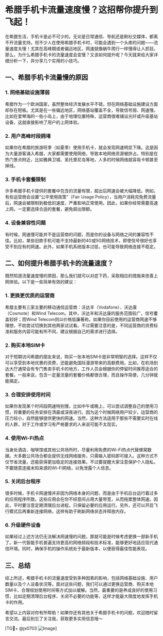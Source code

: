 # 希腊手机卡流量速度慢？这招帮你提升到飞起！

在希腊生活，手机卡是必不可少的。无论是日常通信、导航还是刷社交媒体，都离不开流量支持。但不少人在使用希腊手机卡时，可能会遇到一个头疼的问题——流量速度太慢！尤其在高峰期或者偏远地区，网速就像蜗牛爬行一样慢得让人抓狂。那么，为什么希腊手机卡的流量速度会变慢？又该如何提升呢？今天就来给大家详细分析一下，并分享几个实用的小技巧。

## 一、希腊手机卡流量慢的原因

### 1. 网络基础设施薄弱
希腊作为一个欧洲国家，虽然整体经济发展水平不错，但在网络基础设施建设方面却存在短板。尤其是在一些偏远地区，网络基站覆盖不全，导致信号弱、网速慢。比如在爱琴海的一些小岛上，由于地理位置特殊，运营商很难铺设光纤或升级基站设备，这就直接影响了用户的上网体验。

### 2. 用户高峰时段拥堵
如果你在希腊的旅游旺季（如夏季）使用手机卡，就会发现网速明显下降。这是因为大量游客涌入希腊，大家都需要使用网络，导致本地网络资源被挤占。特别是在热门景点附近，比如雅典卫城、圣托里尼岛等地，人多的时候网络就容易卡顿甚至掉线。

### 3. 手机卡套餐限制
许多希腊手机卡提供的套餐中包含的流量有限，超出后网速会被大幅降低。例如，有些运营商会设置“公平使用政策”（Fair Usage Policy），当用户消耗完免费流量后，网速会被限制到极低的速度，严重影响正常使用。因此，如果你经常需要高速上网，一定要选择合适的套餐，避免超出限额。

### 4. 设备兼容性问题
有时候，网速慢可能并不是运营商的问题，而是你的设备与网络之间的兼容性不佳。比如，某些旧款手机可能不支持最新的4G或5G网络技术，即使信号很好也享受不到应有的网速。此外，如果手机系统版本过低，也可能导致网络连接不稳定。

## 二、如何提升希腊手机卡的流量速度？

既然知道流量速度慢的原因，那么我们就可以对症下药，采取相应的措施来改善上网体验。以下是一些简单有效的建议：

### 1. 更换更优质的运营商
希腊主要有三家主要的移动通信运营商：沃达丰（Vodafone）、沃达康（Cosmote）和Wind Telecom。其中，沃达丰和沃达康的服务范围较广，信号覆盖较好；而Wind Telecom则以价格低廉著称。如果你目前使用的运营商网速不够理想，不妨尝试切换到其他两家试试看。不过需要注意的是，不同运营商的资费标准和服务内容可能有所不同，建议根据自己的需求进行选择。

### 2. 购买本地SIM卡
对于短期访问希腊的朋友来说，购买一张本地SIM卡是非常明智的选择。这样不仅可以享受到本地优惠的资费，还能避免国际漫游带来的高额费用。比如，在机场到达大厅通常会有专门售卖手机卡的地方，工作人员会根据你的停留时间推荐适合的套餐。一般来说，包含一定量流量的套餐价格都很合理，而且操作简便，几分钟就能搞定。

### 3. 合理安排使用时间
如果你发现某个时间段网速特别慢，比如中午或晚上，可以尝试调整自己的使用习惯，将重要的任务安排在清晨或深夜进行。因为这个时候网络用户较少，运营商的压力较小，自然能够提供更快的网速。当然，这种方法适用于那些不需要实时在线的人群，对于工作或学习有严格要求的人来说可能不太现实。

### 4. 使用Wi-Fi热点
当身处酒店、咖啡馆或其他公共场所时，尽量利用免费的Wi-Fi热点代替蜂窝数据。大多数公共场合都会提供无线网络服务，只需输入密码即可接入。这种方式不仅节省流量，还能获得更加稳定的连接效果。不过要提醒大家注意保护个人隐私，不要随意连接未知来源的Wi-Fi网络，以免泄露个人信息。

### 5. 关闭后台程序
很多时候，手机卡网速慢并非因为网络本身的问题，而是由于手机后台运行着过多的应用程序所致。这些应用会在你不经意间占用大量带宽，从而拖累整体网速。因此，平时要注意定期清理后台进程，只保留必要的应用运行。另外，还可以开启飞行模式后再重新连接网络，这样有助于刷新网络状态并释放内存。

### 6. 升级硬件设备
如果经过上述方法仍无法解决网速慢的问题，那就可能是时候考虑更换一部新手机了。新一代智能手机普遍支持更高的网络频段和技术标准，能够更好地适应现代通信环境。同时，确保手机的操作系统处于最新版本，以便获得最佳性能表现。

## 三、总结

综上所述，希腊手机卡的流量速度受到多种因素的影响，包括网络基础设施、用户数量以及个人设备状况等。面对这些问题，我们可以通过更换运营商、购买本地SIM卡、合理规划使用时间等方式加以缓解。当然，最重要的是养成良好的使用习惯，比如定期清理后台程序、关闭不必要的功能等，这样才能最大限度地发挥手机卡的作用。

希望以上内容对你有所帮助！如果你还有其他关于希腊手机卡的问题，欢迎随时留言交流。最后别忘了关注我，获取更多实用信息哦～

[TG💪+ @jx0703 ![Image](https://github.com/user-attachments/assets/dbca1d08-cadb-493c-b0ec-ad6f7a83f270)]